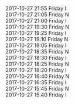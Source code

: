 2017-10-27 21:55 Friday  I  
2017-10-27 21:05 Friday  N  
2017-10-27 21:00 Friday  I  
2017-10-27 19:30 Friday  N  
2017-10-27 19:25 Friday  I  
2017-10-27 19:10 Friday  N  
2017-10-27 19:05 Friday  I  
2017-10-27 18:35 Friday  N  
2017-10-27 18:30 Friday  I  
2017-10-27 18:25 Friday  N  
2017-10-27 18:20 Friday  I  
2017-10-27 16:40 Friday  N  
2017-10-27 16:35 Friday  I  
2017-10-27 15:45 Friday  N  
2017-10-27 15:40 Friday  I  
